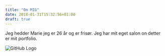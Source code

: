 ```yaml
---
title: "Om MIG"
date: 2018-01-31T15:32:56+01:00
draft: true
---
```


Jeg hedder Marie jeg er 26 år og er frisør. Jeg har mit eget salon on detter er mit portfolio.  

![GitHub Logo](/images/me.png)



